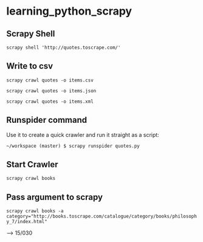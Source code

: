 # learning_python_scrapy

## Scrapy Shell

`scrapy shell 'http://quotes.toscrape.com/'`

## Write to csv

`scrapy crawl quotes -o items.csv`

`scrapy crawl quotes -o items.json`

`scrapy crawl quotes -o items.xml`

## Runspider command

Use it to create a quick crawler and run it straight as a script:

`~/workspace (master) $ scrapy runspider quotes.py`

## Start Crawler

`scrapy crawl books`

## Pass argument to scrapy

`scrapy crawl books -a category="http://books.toscrape.com/catalogue/category/books/philosophy_7/index.html"`


--> 15/030